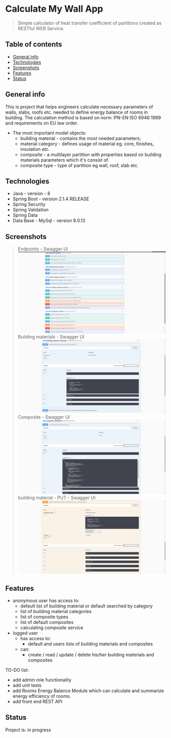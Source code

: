 # Calculate My Wall App
> Simple calculator of heat transfer coefficient of partitions created  as RESTful WEB Service. 

## Table of contents
* [General info](#general-info)
* [Technologies](#technologies)
* [Screenshots](#screenshots)
* [Features](#features)
* [Status](#status)

## General info
This is project that helps engineers calculate necessary parameters of walls, slabs, roofs etc. 
needed to define energy balance of rooms in building. 
The calculation method is based on norm :PN-EN ISO 6946:1999 and requirements on EU law order.
* The most important model objects:
  - building material - contains the most needed parameters;
  - material category - defines usage of material eg. core, finishes, insulation etc.
  - composite - a multilayer partition with properties based on building materials parameters which it's consist of.
  - composite type - type of partition eg wall, roof, slab etc.

## Technologies
* Java - version - 8
* Spring Boot - version 2.1.4 RELEASE
* Spring Security
* Spring Validation
* Spring Data
* Data Base - MySql - version 8.0.13

## Screenshots
>Endpoints - Swagger UI
![enpoints](imgs/endpoints.png)
>Building materials - Swagger UI
![building material](imgs/building_material_.png)
>Composite - Swagger UI
![composite](imgs/composite_.png)
>building material - PUT - Swagger UI
![building material - put](imgs/building_material_put.png)

## Features
* anonymous user has access to:
  - default list of building material or default searched by category
  - list of building material categories
  - list of composite types 
  - list of default composites
  - calculating composite service
* logged user 
  - has access to: 
    - default and users lists of building materials and composites
  - can:
    - create / read / update / delete his/her building materials and composites

TO-DO list:
* add admin role functionality
* add unit tests 
* add Rooms Energy Balance Module which can calculate and summarize energy efficiency of rooms.
* add front end REST API

## Status
Project is: in progress